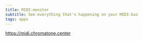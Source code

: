 ```yaml
---
title: MIDI-monitor
subtitle: See everything that's happening on your MIDI-bus
tags: apps
---
```


https://midi.chromatone.center